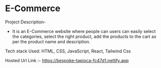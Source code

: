 # E-Commerce

Project Description-
- It is an E-Commerce website where people can  users can easily select the categories, select the right product, add the products to the cart as per the product name and description.

Tech stack Used:  HTML, CSS, JavaScript, React, Tailwind Css

Hosted Url Link :- https://bespoke-tapioca-fc47d1.netlify.app
